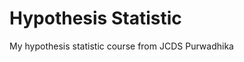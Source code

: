 <!-- Add banner here -->

# Hypothesis Statistic

<!-- Add buttons here -->

My hypothesis statistic course from JCDS Purwadhika

